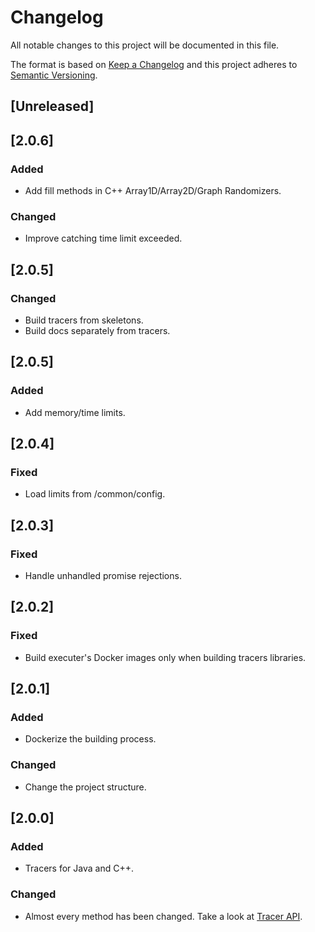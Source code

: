 # Changelog
All notable changes to this project will be documented in this file.

The format is based on [Keep a Changelog](http://keepachangelog.com/en/1.0.0/)
and this project adheres to [Semantic Versioning](http://semver.org/spec/v2.0.0.html).

## [Unreleased]

## [2.0.6]
### Added
- Add fill methods in C++ Array1D/Array2D/Graph Randomizers.

### Changed
- Improve catching time limit exceeded.

## [2.0.5]
### Changed
- Build tracers from skeletons.
- Build docs separately from tracers.

## [2.0.5]
### Added
- Add memory/time limits.

## [2.0.4]
### Fixed
- Load limits from /common/config.

## [2.0.3]
### Fixed
- Handle unhandled promise rejections.

## [2.0.2]
### Fixed
- Build executer's Docker images only when building tracers libraries.

## [2.0.1]
### Added
- Dockerize the building process.

### Changed
- Change the project structure.

## [2.0.0]
### Added
- Tracers for Java and C++.

### Changed
- Almost every method has been changed. Take a look at [Tracer API](https://github.com/algorithm-visualizer/tracers/wiki).
